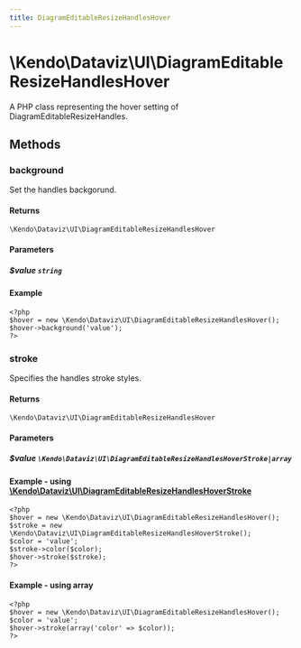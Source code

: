 ```yaml
---
title: DiagramEditableResizeHandlesHover
---
```


# \Kendo\Dataviz\UI\DiagramEditableResizeHandlesHover

A PHP class representing the hover setting of DiagramEditableResizeHandles.


## Methods

### background
Set the handles backgorund.

#### Returns
`\Kendo\Dataviz\UI\DiagramEditableResizeHandlesHover`

#### Parameters

##### $value `string`



#### Example 
    <?php
    $hover = new \Kendo\Dataviz\UI\DiagramEditableResizeHandlesHover();
    $hover->background('value');
    ?>

### stroke

Specifies the handles stroke styles.

#### Returns
`\Kendo\Dataviz\UI\DiagramEditableResizeHandlesHover`

#### Parameters

##### $value `\Kendo\Dataviz\UI\DiagramEditableResizeHandlesHoverStroke|array`


#### Example - using [\Kendo\Dataviz\UI\DiagramEditableResizeHandlesHoverStroke](/kendo-ui/api/wrappers/php/Kendo/Dataviz/UI/DiagramEditableResizeHandlesHoverStroke)
    <?php
    $hover = new \Kendo\Dataviz\UI\DiagramEditableResizeHandlesHover();
    $stroke = new \Kendo\Dataviz\UI\DiagramEditableResizeHandlesHoverStroke();
    $color = 'value';
    $stroke->color($color);
    $hover->stroke($stroke);
    ?>

#### Example - using array

    <?php
    $hover = new \Kendo\Dataviz\UI\DiagramEditableResizeHandlesHover();
    $color = 'value';
    $hover->stroke(array('color' => $color));
    ?>

